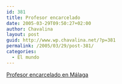 ```yaml
---
id: 381
title: Profesor encarcelado
date: 2005-03-29T09:50:27+02:00
author: Chavalina
layout: post
guid: http://www.wp.chavalina.net/?p=381
permalink: /2005/03/29/post-381/
categories:
  - El mundo
---
```

<a href="http://argentina.indymedia.org/news/2005/03/273150.php" target="_blank">Profesor encarcelado en Málaga</a>